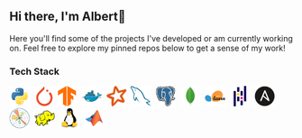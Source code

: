 ## Hi there, I'm Albert👋

Here you'll find some of the projects I've developed or am currently working on. Feel free to explore my pinned repos below to get a sense of my work!

### Tech Stack
<p align="left"> 
<a href="https://python.org/" target="_blank" rel="noreferrer"><img src="https://raw.githubusercontent.com/devicons/devicon/refs/heads/master/icons/python/python-original.svg" width="36" height="36" alt="Python" /></a>&nbsp;
<a href="https://pytorch.org/" target="_blank" rel="noreferrer"><img src="https://raw.githubusercontent.com/devicons/devicon/master/icons/pytorch/pytorch-original.svg" width="36" height="36" alt="PyTorch" /></a>
<a href="https://tensorflow.org/" target="_blank" rel="noreferrer"><img src="https://raw.githubusercontent.com/devicons/devicon/refs/heads/master/icons/tensorflow/tensorflow-original.svg" width="36" height="36" alt="TensorFlow" /></a>&nbsp;
<a href="https://docker.com/" target="_blank" rel="noreferrer"><img src="https://raw.githubusercontent.com/devicons/devicon/refs/heads/master/icons/docker/docker-original.svg" width="36" height="36" alt="Docker" /></a>&nbsp;
<a href="https://spark.apache.org/" target="_blank" rel="noreferrer"><img src="https://raw.githubusercontent.com/devicons/devicon/refs/heads/master/icons/apachespark/apachespark-original.svg" width="36" height="36" alt="ApacheSpark" /></a>&nbsp;
<a href="https://mysql.com/" target="_blank" rel="noreferrer"><img src="https://raw.githubusercontent.com/devicons/devicon/refs/heads/master/icons/mysql/mysql-original.svg" width="36" height="36" alt="MySQL" /></a>&nbsp;
<a href="https://postgresql.org/" target="_blank" rel="noreferrer"><img src="https://raw.githubusercontent.com/devicons/devicon/refs/heads/master/icons/postgresql/postgresql-original.svg" width="36" height="36" alt="PostgreSQL" /></a>&nbsp;
<a href="https://mongodb.com/" target="_blank" rel="noreferrer"><img src="https://raw.githubusercontent.com/devicons/devicon/refs/heads/master/icons/mongodb/mongodb-original.svg" width="36" height="36" alt="MongoDB" /></a>&nbsp;
<a href="https://scikit-learn.org/" target="_blank" rel="noreferrer"><img src="https://raw.githubusercontent.com/devicons/devicon/refs/heads/master/icons/scikitlearn/scikitlearn-original.svg" width="36" height="36" alt="Scikit-learn" /></a>&nbsp;
<a href="https://pandas.pydata.org/" target="_blank" rel="noreferrer"><img src="https://raw.githubusercontent.com/devicons/devicon/refs/heads/master/icons/pandas/pandas-original.svg" width="36" height="36" alt="Pandas" /></a>&nbsp;
<a href="https://www.redhat.com/en/ansible-collaborative" target="_blank" rel="noreferrer"><img src="https://raw.githubusercontent.com/devicons/devicon/refs/heads/master/icons/ansible/ansible-original.svg" width="36" height="36" alt="Pandas" /></a>&nbsp;
<a href="https://matplotlib.org/" target="_blank" rel="noreferrer"><img src="https://raw.githubusercontent.com/devicons/devicon/refs/heads/master/icons/matplotlib/matplotlib-original.svg" width="36" height="36" alt="Matplotlib" /></a>&nbsp;
<a href="https://hadoop.apache.org/" target="_blank" rel="noreferrer"><img src="https://raw.githubusercontent.com/devicons/devicon/refs/heads/master/icons/hadoop/hadoop-original.svg" width="36" height="36" alt="ApacheHadoop" /></a>&nbsp;
<a href="https://linux.org/" target="_blank" rel="noreferrer"><img src="https://raw.githubusercontent.com/devicons/devicon/refs/heads/master/icons/linux/linux-original.svg" width="36" height="36" alt="Linux" /></a>&nbsp;
<a href="https://mathworks.com/" target="_blank" rel="noreferrer"><img src="https://github.com/devicons/devicon/blob/master/icons/matlab/matlab-original.svg" width="36" height="36" alt="MATLAB" /></a>&nbsp;
</p>


<!--
**AlbertBS2/AlbertBS2** is a ✨ _special_ ✨ repository because its `README.md` (this file) appears on your GitHub profile.

Here are some ideas to get you started:

- 🔭 I’m currently working on ...
- 🌱 I’m currently learning ...
- 👯 I’m looking to collaborate on ...
- 🤔 I’m looking for help with ...
- 💬 Ask me about ...
- 📫 How to reach me: ...
- 😄 Pronouns: ...
- ⚡ Fun fact: ...
-->
